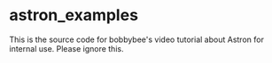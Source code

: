 astron_examples
===============

This is the source code for bobbybee's video tutorial about Astron for internal use. Please ignore this.